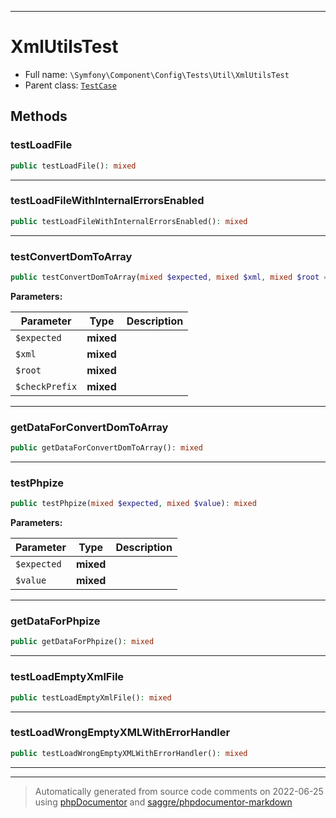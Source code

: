 ***

# XmlUtilsTest





* Full name: `\Symfony\Component\Config\Tests\Util\XmlUtilsTest`
* Parent class: [`TestCase`](../../../../../PHPUnit/Framework/TestCase.md)




## Methods


### testLoadFile



```php
public testLoadFile(): mixed
```











***

### testLoadFileWithInternalErrorsEnabled



```php
public testLoadFileWithInternalErrorsEnabled(): mixed
```











***

### testConvertDomToArray



```php
public testConvertDomToArray(mixed $expected, mixed $xml, mixed $root = false, mixed $checkPrefix = true): mixed
```








**Parameters:**

| Parameter | Type | Description |
|-----------|------|-------------|
| `$expected` | **mixed** |  |
| `$xml` | **mixed** |  |
| `$root` | **mixed** |  |
| `$checkPrefix` | **mixed** |  |




***

### getDataForConvertDomToArray



```php
public getDataForConvertDomToArray(): mixed
```











***

### testPhpize



```php
public testPhpize(mixed $expected, mixed $value): mixed
```








**Parameters:**

| Parameter | Type | Description |
|-----------|------|-------------|
| `$expected` | **mixed** |  |
| `$value` | **mixed** |  |




***

### getDataForPhpize



```php
public getDataForPhpize(): mixed
```











***

### testLoadEmptyXmlFile



```php
public testLoadEmptyXmlFile(): mixed
```











***

### testLoadWrongEmptyXMLWithErrorHandler



```php
public testLoadWrongEmptyXMLWithErrorHandler(): mixed
```











***


***
> Automatically generated from source code comments on 2022-06-25 using [phpDocumentor](http://www.phpdoc.org/) and [saggre/phpdocumentor-markdown](https://github.com/Saggre/phpDocumentor-markdown)
